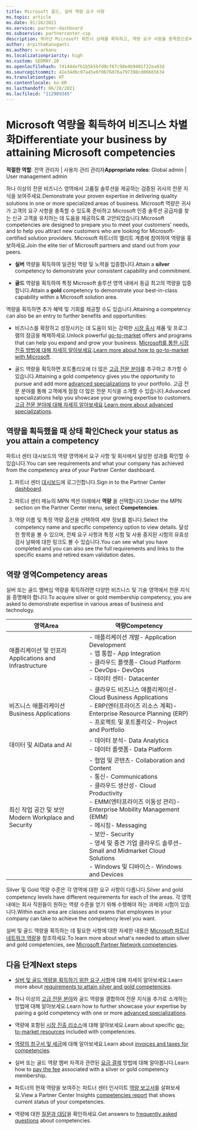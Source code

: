 ```yaml
---
title: Microsoft 골드, 실버 역량 요구 사항
ms.topic: article
ms.date: 01/26/2021
ms.service: partner-dashboard
ms.subservice: partnercenter-csp
description: 뛰어난 Microsoft 파트너 상태를 획득하고, 역량 요구 사항을 충족함으로써 새 고객을 유치하여 골드 및 실버 멤버십 수준을 획득하는 방법을 알아봅니다.
author: ArpithaKanuganti
ms.author: v-arkanu
ms.localizationpriority: high
ms.custom: SEOMAY.20
ms.openlocfilehash: 74144defb1b5b5bfd0cf67c98e4b9401f22ea93d
ms.sourcegitcommit: 41e34d6c97a45e6f0b76d76a797398cd06665634
ms.translationtype: HT
ms.contentlocale: ko-KR
ms.lasthandoff: 06/28/2021
ms.locfileid: "112989345"
---
```

# <a name="differentiate-your-business-by-attaining-microsoft-competencies"></a><span data-ttu-id="39199-103">Microsoft 역량을 획득하여 비즈니스 차별화</span><span class="sxs-lookup"><span data-stu-id="39199-103">Differentiate your business by attaining Microsoft competencies</span></span>

<span data-ttu-id="39199-104">**적절한 역할**: 전역 관리자 | 사용자 관리 관리자</span><span class="sxs-lookup"><span data-stu-id="39199-104">**Appropriate roles**: Global admin | User management admin</span></span>

<span data-ttu-id="39199-105">하나 이상의 전문 비즈니스 영역에서 고품질 솔루션을 제공하는 검증된 귀사의 전문 지식을 보여주세요.</span><span class="sxs-lookup"><span data-stu-id="39199-105">Demonstrate your proven expertise in delivering quality solutions in one or more specialized areas of business.</span></span> <span data-ttu-id="39199-106">Microsoft 역량은 귀사가 고객의 요구 사항을 충족할 수 있도록 준비하고 Microsoft 인증 솔루션 공급자를 찾는 신규 고객을 유치하는 데 도움을 제공하도록 고안되었습니다.</span><span class="sxs-lookup"><span data-stu-id="39199-106">Microsoft competencies are designed to prepare you to meet your customers' needs, and to help you attract new customers who are looking for Microsoft-certified solution providers.</span></span> <span data-ttu-id="39199-107">Microsoft 파트너의 엘리트 계층에 참여하여 역량을 홍보하세요.</span><span class="sxs-lookup"><span data-stu-id="39199-107">Join the elite tier of Microsoft partners and stand out from your peers.</span></span>

- <span data-ttu-id="39199-108">**실버** 역량을 획득하여 일관된 역량 및 노력을 입증합니다.</span><span class="sxs-lookup"><span data-stu-id="39199-108">Attain a **silver** competency to demonstrate your consistent capability and commitment.</span></span>

- <span data-ttu-id="39199-109">**골드** 역량을 획득하여 특정 Microsoft 솔루션 영역 내에서 동급 최고의 역량을 입증합니다.</span><span class="sxs-lookup"><span data-stu-id="39199-109">Attain a **gold** competency to demonstrate your best-in-class capability within a Microsoft solution area.</span></span>

<span data-ttu-id="39199-110">역량을 획득하면 추가 혜택 및 기회를 제공할 수도 있습니다.</span><span class="sxs-lookup"><span data-stu-id="39199-110">Attaining a competency can also be an entry to further benefits and opportunities:</span></span>

- <span data-ttu-id="39199-111">비즈니스를 확장하고 성장시키는 데 도움이 되는 강력한 [시장 출시](mpn-learn-about-go-to-market-benefits.md) 제품 및 프로그램의 잠금을 해제하세요.</span><span class="sxs-lookup"><span data-stu-id="39199-111">Unlock powerful [go-to-market](mpn-learn-about-go-to-market-benefits.md) offers and programs that can help you expand and grow your business.</span></span> <span data-ttu-id="39199-112">[Microsoft를 통한 시장 진출 방법에 대해 자세히 알아보세요](https://partner.microsoft.com/solutions/go-to-market).</span><span class="sxs-lookup"><span data-stu-id="39199-112">[Learn more about how to go-to-market with Microsoft](https://partner.microsoft.com/solutions/go-to-market).</span></span>

- <span data-ttu-id="39199-113">골드 역량을 획득하면 포트폴리오에 더 많은 [고급 전문 분야](advanced-specializations.md)를 추구하고 추가할 수 있습니다.</span><span class="sxs-lookup"><span data-stu-id="39199-113">Attaining a gold competency gives you the opportunity to pursue and add more [advanced specializations](advanced-specializations.md) to your portfolio.</span></span> <span data-ttu-id="39199-114">고급 전문 분야를 통해 고객에게 점점 더 많은 전문 지식을 소개할 수 있습니다.</span><span class="sxs-lookup"><span data-stu-id="39199-114">Advanced specializations help you showcase your growing expertise to customers.</span></span> <span data-ttu-id="39199-115">[고급 전문 분야에 대해 자세히 알아보세요](https://partner.microsoft.com/membership/advanced-specialization).</span><span class="sxs-lookup"><span data-stu-id="39199-115">[Learn more about advanced specializations](https://partner.microsoft.com/membership/advanced-specialization).</span></span>

## <a name="check-your-status-as-you-attain-a-competency"></a><span data-ttu-id="39199-116">역량을 획득했을 때 상태 확인</span><span class="sxs-lookup"><span data-stu-id="39199-116">Check your status as you attain a competency</span></span>

<span data-ttu-id="39199-117">파트너 센터 대시보드의 역량 영역에서 요구 사항 및 회사에서 달성한 성과를 확인할 수 있습니다.</span><span class="sxs-lookup"><span data-stu-id="39199-117">You can see requirements and what your company has achieved from the competency area of your Partner Center dashboard.</span></span>

1. <span data-ttu-id="39199-118">파트너 센터 [대시보드](https://partner.microsoft.com/dashboard/home)에 로그인합니다.</span><span class="sxs-lookup"><span data-stu-id="39199-118">Sign in to the Partner Center [dashboard](https://partner.microsoft.com/dashboard/home).</span></span>

2. <span data-ttu-id="39199-119">파트너 센터 메뉴의 MPN 섹션 아래에서 **역량** 을 선택합니다.</span><span class="sxs-lookup"><span data-stu-id="39199-119">Under the MPN section on the Partner Center menu, select **Competencies**.</span></span>

3. <span data-ttu-id="39199-120">역량 이름 및 특정 역량 옵션을 선택하여 세부 정보를 봅니다.</span><span class="sxs-lookup"><span data-stu-id="39199-120">Select the competency name and specific competency option to view details.</span></span> <span data-ttu-id="39199-121">달성한 항목을 볼 수 있으며, 전체 요구 사항과 특정 시험 및 사용 중지된 시험의 유효성 검사 날짜에 대한 링크도 볼 수 있습니다.</span><span class="sxs-lookup"><span data-stu-id="39199-121">You can see what you have completed and you can also see the full requirements and links to the specific exams and retired exam validation dates.</span></span>

## <a name="competency-areas"></a><span data-ttu-id="39199-122">역량 영역</span><span class="sxs-lookup"><span data-stu-id="39199-122">Competency areas</span></span>

<span data-ttu-id="39199-123">실버 또는 골드 멤버십 역량을 획득하려면 다양한 비즈니스 및 기술 영역에서 전문 지식을 증명해야 합니다.</span><span class="sxs-lookup"><span data-stu-id="39199-123">To acquire silver or gold membership competency, you are asked to demonstrate expertise in various areas of business and technology.</span></span>

|<span data-ttu-id="39199-124">**영역**</span><span class="sxs-lookup"><span data-stu-id="39199-124">**Area**</span></span>            |<span data-ttu-id="39199-125">**역량**</span><span class="sxs-lookup"><span data-stu-id="39199-125">**Competency**</span></span>                    |
|--------------------|--------------------------------|
|<span data-ttu-id="39199-126">애플리케이션 및 인프라</span><span class="sxs-lookup"><span data-stu-id="39199-126">Applications and Infrastructure</span></span>| <span data-ttu-id="39199-127">- 애플리케이션 개발</span><span class="sxs-lookup"><span data-stu-id="39199-127">- Application Development</span></span><br/> <span data-ttu-id="39199-128">- 앱 통합</span><span class="sxs-lookup"><span data-stu-id="39199-128">- App Integration</span></span><br/> <span data-ttu-id="39199-129">- 클라우드 플랫폼</span><span class="sxs-lookup"><span data-stu-id="39199-129">- Cloud Platform</span></span><br/> <span data-ttu-id="39199-130">- DevOps</span><span class="sxs-lookup"><span data-stu-id="39199-130">- DevOps</span></span><br/> <span data-ttu-id="39199-131">- 데이터 센터</span><span class="sxs-lookup"><span data-stu-id="39199-131">- Datacenter</span></span> |
|<span data-ttu-id="39199-132">비즈니스 애플리케이션</span><span class="sxs-lookup"><span data-stu-id="39199-132">Business Applications</span></span> | <span data-ttu-id="39199-133">- 클라우드 비즈니스 애플리케이션</span><span class="sxs-lookup"><span data-stu-id="39199-133">- Cloud Business Applications</span></span></br> <span data-ttu-id="39199-134">- ERP(엔터프라이즈 리소스 계획)</span><span class="sxs-lookup"><span data-stu-id="39199-134">- Enterprise Resource Planning (ERP)</span></span></br> <span data-ttu-id="39199-135">- 프로젝트 및 포트폴리오</span><span class="sxs-lookup"><span data-stu-id="39199-135">- Project and Portfolio</span></span> |
|<span data-ttu-id="39199-136">데이터 및 AI</span><span class="sxs-lookup"><span data-stu-id="39199-136">Data and AI</span></span>| <span data-ttu-id="39199-137">- 데이터 분석</span><span class="sxs-lookup"><span data-stu-id="39199-137">- Data Analytics</span></span><br/> <span data-ttu-id="39199-138">- 데이터 플랫폼</span><span class="sxs-lookup"><span data-stu-id="39199-138">- Data Platform</span></span> |
|<span data-ttu-id="39199-139">최신 작업 공간 및 보안</span><span class="sxs-lookup"><span data-stu-id="39199-139">Modern Workplace and Security</span></span> | <span data-ttu-id="39199-140">- 협업 및 콘텐츠</span><span class="sxs-lookup"><span data-stu-id="39199-140">- Collaboration and Content</span></span><br/> <span data-ttu-id="39199-141">- 통신</span><span class="sxs-lookup"><span data-stu-id="39199-141">- Communications</span></span><br/> <span data-ttu-id="39199-142">- 클라우드 생산성</span><span class="sxs-lookup"><span data-stu-id="39199-142">- Cloud Productivity</span></span><br/> <span data-ttu-id="39199-143">- EMM(엔터프라이즈 이동성 관리)</span><span class="sxs-lookup"><span data-stu-id="39199-143">- Enterprise Mobility Management (EMM)</span></span><br/> <span data-ttu-id="39199-144">- 메시징</span><span class="sxs-lookup"><span data-stu-id="39199-144">- Messaging</span></span><br/> <span data-ttu-id="39199-145">- 보안</span><span class="sxs-lookup"><span data-stu-id="39199-145">- Security</span></span><br/> <span data-ttu-id="39199-146">- 영세 및 중견 기업 클라우드 솔루션</span><span class="sxs-lookup"><span data-stu-id="39199-146">- Small and Midmarket Cloud Solutions</span></span><br/> <span data-ttu-id="39199-147">- Windows 및 디바이스</span><span class="sxs-lookup"><span data-stu-id="39199-147">- Windows and Devices</span></span> |

<span data-ttu-id="39199-148">Silver 및 Gold 역량 수준은 각 영역에 대한 요구 사항이 다릅니다.</span><span class="sxs-lookup"><span data-stu-id="39199-148">Silver and gold competency levels have different requirements for each of the areas.</span></span> <span data-ttu-id="39199-149">각 영역 내에는 회사 직원들이 원하는 역량 수준을 얻기 위해 수행해야 하는 과제와 시험이 있습니다.</span><span class="sxs-lookup"><span data-stu-id="39199-149">Within each area are classes and exams that employees in your company can take to achieve the competency level you want.</span></span> 

<span data-ttu-id="39199-150">실버 및 골드 역량을 획득하는 데 필요한 사항에 대한 자세한 내용은 [Microsoft 파트너 네트워크 역량](https://partner.microsoft.com/membership/competencies)을 참조하세요.</span><span class="sxs-lookup"><span data-stu-id="39199-150">To learn more about what's needed to attain silver and gold competencies, see [Microsoft Partner Network competencies](https://partner.microsoft.com/membership/competencies).</span></span>

## <a name="next-steps"></a><span data-ttu-id="39199-151">다음 단계</span><span class="sxs-lookup"><span data-stu-id="39199-151">Next steps</span></span>

- <span data-ttu-id="39199-152">[실버 및 골드 역량을 획득하기 위한 요구 사항](https://partner.microsoft.com/membership/competencies)에 대해 자세히 알아보세요.</span><span class="sxs-lookup"><span data-stu-id="39199-152">Learn more about [requirements to attain silver and gold competencies](https://partner.microsoft.com/membership/competencies).</span></span>

- <span data-ttu-id="39199-153">하나 이상의 [고급 전문 분야](advanced-specializations.md)와 골드 역량을 결합하여 전문 지식을 추가로 소개하는 방법에 대해 알아보세요.</span><span class="sxs-lookup"><span data-stu-id="39199-153">Learn how to further showcase your expertise by pairing a gold competency with one or more [advanced specializations](advanced-specializations.md).</span></span>

- <span data-ttu-id="39199-154">역량에 포함된 [시장 진출 리소스](mpn-learn-about-go-to-market-benefits.md)에 대해 알아보세요.</span><span class="sxs-lookup"><span data-stu-id="39199-154">Learn about specific [go-to-market resources](mpn-learn-about-go-to-market-benefits.md) included with competencies.</span></span>

- <span data-ttu-id="39199-155">[역량의 청구서 및 세금](mpn-view-print-maps-invoice.md)에 대해 알아보세요.</span><span class="sxs-lookup"><span data-stu-id="39199-155">Learn about [invoices and taxes for competencies](mpn-view-print-maps-invoice.md).</span></span>

- <span data-ttu-id="39199-156">실버 또는 골드 역량 멤버 자격과 관련된 [요금 결제](mpn-pay-fee-silver-gold-competency.md) 방법에 대해 알아봅니다.</span><span class="sxs-lookup"><span data-stu-id="39199-156">Learn how to [pay the fee](mpn-pay-fee-silver-gold-competency.md) associated with a silver or gold competency membership.</span></span>

- <span data-ttu-id="39199-157">파트너의 현재 역량을 보여주는 파트너 센터 인사이트 [역량 보고서](pci-competencies-report.md)를 살펴보세요.</span><span class="sxs-lookup"><span data-stu-id="39199-157">View a Partner Center Insights [competencies report](pci-competencies-report.md) that shows current status of your competencies.</span></span>

- <span data-ttu-id="39199-158">역량에 대한 [질문과 대답](competencies-faq.yml)을 확인하세요.</span><span class="sxs-lookup"><span data-stu-id="39199-158">Get answers to [frequently asked questions](competencies-faq.yml) about competencies.</span></span>
